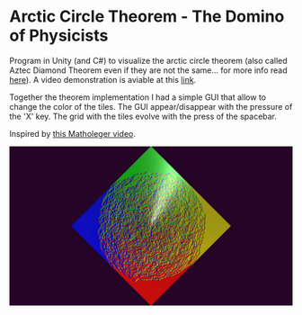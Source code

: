 # Arctic Circle Theorem - The Domino of Physicists
 Program in Unity (and C#) to visualize the arctic circle theorem (also called Aztec Diamond Theorem even if they are not the same... for more info read [here](https://en.wikipedia.org/wiki/Aztec_diamond)). A video demonstration is aviable at this [link](https://youtu.be/CIn6HWjbdXU).
 
Together the theorem implementation I had a simple GUI that allow to change the color of the tiles. The GUI appear/disappear with the pressure of the 'X' key. The grid with the tiles evolve with the press of the spacebar.

Inspired by [this Matholeger video](https://www.youtube.com/watch?v=Yy7Q8IWNfHM&t=1051s).

![Visual example(https://www.youtube.com/watch?v=CIn6HWjbdXU)](example.png)
